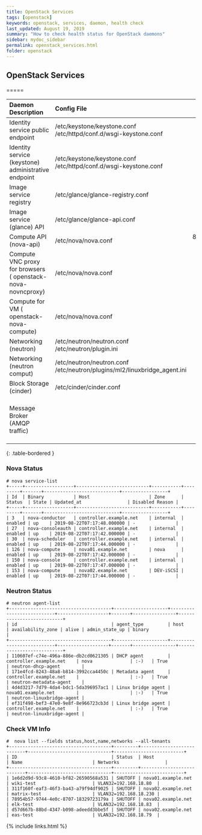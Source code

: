 ```yaml
---
title: OpenStack Services
tags: [openstack]
keywords: openstack, services, daemon, health check
last_updated: August 19, 2019
summary: "How to check health status for OpenStack daemons"
sidebar: mydoc_sidebar
permalink: openstack_services.html
folder: openstack
---
```



## OpenStack Services
=====

Daemon Description | Config File | Ports | Service Name | Note  
:------|:------|:------:|:------|:------  
Identity service public endpoint | /etc/keystone/keystone.conf<br>/etc/httpd/conf.d/wsgi-keystone.conf | 5000 | | publicurl  
Identity service (keystone) administrative endpoint | /etc/keystone/keystone.conf<br>/etc/httpd/conf.d/wsgi-keystone.conf | 35357 | | adminurl
Image service registry | /etc/glance/glance-registry.conf | 9191 | openstack-glance-registry.service | 
Image service (glance) API | /etc/glance/glance-api.conf | 9292 | openstack-glance-api.service | publicurl and adminurl
Compute API (nova-api) | /etc/nova/nova.conf | 8773/8774, 8775 | openstack-nova-api.service
Compute VNC proxy for browsers ( openstack-nova-novncproxy) | /etc/nova/nova.conf | 6080 | openstack-nova-novncproxy.service
Compute for VM ( openstack-nova-compute) | /etc/nova/nova.conf | | openstack-nova-compute.service
Networking (neutron) | /etc/neutron/neutron.conf<br>/etc/neutron/plugin.ini | 9696 | neutron-server.service | publicurl and adminurl
Networking (neutron comput) | /etc/neutron/neutron.conf<br>/etc/neutron/plugins/ml2/linuxbridge_agent.ini | | neutron-linuxbridge-agent.service | 
Block Storage (cinder) | /etc/cinder/cinder.conf | 8776 | openstack-cinder-api.service | publicurl and adminurl
Message Broker (AMQP traffic) | | 5672 | rabbitmq-server.service | OpenStack Block Storage, Networking, Orchestration, and Compute
{: .table-bordered }

### Nova Status 

```
# nova service-list 
+-----+------------------+---------------------------+-----------+---------+-------+----------------------------+-----------------+
| Id  | Binary           | Host                      | Zone      | Status  | State | Updated_at                 | Disabled Reason |
+-----+------------------+---------------------------+-----------+---------+-------+----------------------------+-----------------+
| 3   | nova-conductor   | controller.example.net    | internal  | enabled | up    | 2019-08-22T07:17:48.000000 | -               |
| 27  | nova-consoleauth | controller.example.net    | internal  | enabled | up    | 2019-08-22T07:17:42.000000 | -               |
| 30  | nova-scheduler   | controller.example.net    | internal  | enabled | up    | 2019-08-22T07:17:44.000000 | -               |
| 126 | nova-compute     | nova01.example.net        | nova      | enabled | up    | 2019-08-22T07:17:42.000000 | -               |
| 150 | nova-console     | controller.example.net    | internal  | enabled | up    | 2019-08-22T07:17:47.000000 | -               |
| 153 | nova-compute     | nova02.example.net        | DEV-iSCSI | enabled | up    | 2019-08-22T07:17:44.000000 | -               |
```

### Neutron Status

```
# neutron agent-list
+--------------------------------------+--------------------+---------------------------+-------------------+-------+----------------+---------------------------+
| id                                   | agent_type         | host                      | availability_zone | alive | admin_state_up | binary                    |
+--------------------------------------+--------------------+---------------------------+-------------------+-------+----------------+---------------------------+
| 110607ef-c74e-496a-886e-db2cd0621305 | DHCP agent         | controller.example.net    | nova              | :-)   | True           | neutron-dhcp-agent        |
| 171e4fcd-8243-48a8-b814-3992cca4450c | Metadata agent     | controller.example.net    |                   | :-)   | True           | neutron-metadata-agent    |
| 4d4d3217-7d79-4da4-bdc1-5da396957ac1 | Linux bridge agent | nova01.example.net        |                   | :-)   | True           | neutron-linuxbridge-agent |
| ef31f498-bef3-47e0-9e8f-8e966723cb3d | Linux bridge agent | controller.example.net    |                   | :-)   | True           | neutron-linuxbridge-agent |
```

### Check VM Info

```
#  nova list --fields status,host,name,networks --all-tenants 
+--------------------------------------+---------+---------------------------+-------------------------------+--------------------------+
| ID                                   | Status  | Host                      | Name                          | Networks                 |
+--------------------------------------+---------+---------------------------+-------------------------------+--------------------------+
| 1e6d2d9d-93c8-4610-bf82-26590568a531 | SHUTOFF | nova01.example.net        | wiki-test                     | VLAN32=192.168.18.80  |
| 311f160f-eaf3-46f3-ba43-a79f94df9025 | SHUTOFF | nova02.example.net        | matrix-test                   | VLAN32=192.168.18.230 |
| 78954b57-9744-4e0c-8707-18329723179a | SHUTOFF | nova02.example.net        | elk-test                      | VLAN32=192.168.18.83  |
| d57d667b-88bd-4347-b098-adeedd3bbe5f | SHUTOFF | nova02.example.net        | eas-test                      | VLAN32=192.168.18.79  |
```

{% include links.html %}

